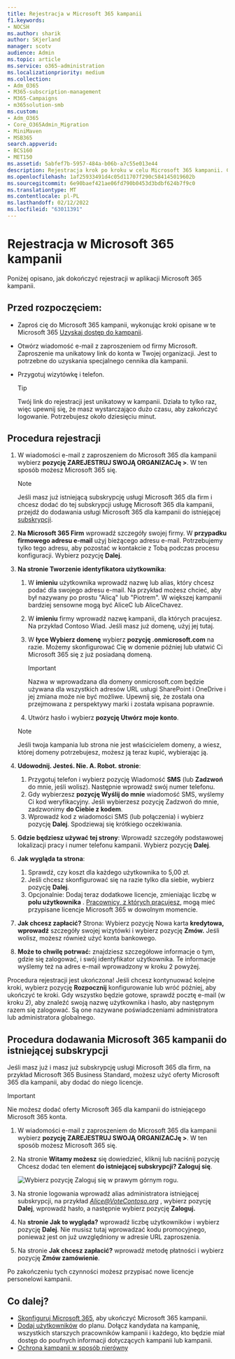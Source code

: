 ```yaml
---
title: Rejestracja w Microsoft 365 kampanii
f1.keywords:
- NOCSH
ms.author: sharik
author: SKjerland
manager: scotv
audience: Admin
ms.topic: article
ms.service: o365-administration
ms.localizationpriority: medium
ms.collection:
- Adm_O365
- M365-subscription-management
- M365-Campaigns
- m365solution-smb
ms.custom:
- Adm_O365
- Core_O365Admin_Migration
- MiniMaven
- MSB365
search.appverid:
- BCS160
- MET150
ms.assetid: 5abfef7b-5957-484a-b06b-a7c55e013e44
description: Rejestracja krok po kroku w celu Microsoft 365 kampanii. Chroń swoją kampanię przed zagrożeniami bezpieczeństwa w związku z pocztą e-mail, danymi i komunikacją.
ms.openlocfilehash: 1af25933491d4c05d11707f290c584145019602b
ms.sourcegitcommit: 6e90baef421ae06fd790b0453d3bdbf624b7f9c0
ms.translationtype: MT
ms.contentlocale: pl-PL
ms.lasthandoff: 02/12/2022
ms.locfileid: "63011391"
---
```

# <a name="sign-up-for-microsoft-365-for-campaigns"></a>Rejestracja w Microsoft 365 kampanii 

Poniżej opisano, jak dokończyć rejestracji w aplikacji Microsoft 365 kampanii.

## <a name="before-you-start"></a>Przed rozpoczęciem:

- Zaproś cię do Microsoft 365 kampanii, wykonując kroki opisane w te Microsoft 365 [Uzyskaj dostęp do kampanii](get-microsoft-365-campaigns.md#get-microsoft-365-for-campaigns).
- Otwórz wiadomość e-mail z zaproszeniem od firmy Microsoft. Zaproszenie ma unikatowy link do konta w Twojej organizacji. Jest to potrzebne do uzyskania specjalnego cennika dla kampanii.
- Przygotuj wizytówkę i telefon.

    > [!TIP]
    > Twój link do rejestracji jest unikatowy w kampanii. Działa to tylko raz, więc upewnij się, że masz wystarczająco dużo czasu, aby zakończyć logowanie. Potrzebujesz około dziesięciu minut.

## <a name="steps-to-sign-up"></a>Procedura rejestracji

1. W wiadomości e-mail z zaproszeniem do Microsoft 365 dla kampanii wybierz **pozycję ZAREJESTRUJ SWOJĄ ORGANIZACJę >**. W ten sposób możesz Microsoft 365 się.
    > [!NOTE]
    > Jeśli masz już istniejącą subskrypcję usługi Microsoft 365 dla firm i chcesz dodać do tej subskrypcji usługę Microsoft 365 dla kampanii, przejdź do dodawania usługi Microsoft 365 dla kampanii do istniejącej [subskrypcji](#steps-to-add-microsoft-365-for-campaigns-to-an-existing-subscription).
1. **Na Microsoft 365 Firm** wprowadź szczegóły swojej firmy. W **przypadku firmowego adresu e-mail** użyj bieżącego adresu e-mail. Potrzebujemy tylko tego adresu, aby pozostać w kontakcie z Tobą podczas procesu konfiguracji. Wybierz pozycję **Dalej**.
1. **Na stronie Tworzenie identyfikatora użytkownika**:
    1. W **imieniu** użytkownika wprowadź nazwę lub alias, który chcesz podać dla swojego adresu e-mail. Na przykład możesz chcieć, aby był nazywany po prostu "Alicą" lub "Piotrem". W większej kampanii bardziej sensowne mogą być AliceC lub AliceChavez.
    2. W **imieniu** firmy wprowadź nazwę kampanii, dla których pracujesz. Na przykład Contoso Wiad. Jeśli masz już domenę, użyj jej tutaj. 
    3. W **łyce Wybierz domenę** wybierz **pozycję .onmicrosoft.com** na razie. Możemy skonfigurować Cię w domenie później lub ułatwić Ci Microsoft 365 się z już posiadaną domeną.

       > [!IMPORTANT]
       > Nazwa w wprowadzana dla domeny onmicrosoft.com będzie używana dla wszystkich adresów URL usługi SharePoint i OneDrive i jej zmiana może nie być możliwe. Upewnij się, że została ona przejmowana z perspektywy marki i została wpisana poprawnie.

    4. Utwórz hasło i wybierz **pozycję Utwórz moje konto**.
    > [!NOTE]
    > Jeśli twoja kampania lub strona nie jest właścicielem domeny, a wiesz, której domeny potrzebujesz, możesz ją teraz kupić, wybierając ją.

4. **Udowodnij. Jesteś. Nie. A. Robot. stronie**:
    1. Przygotuj telefon i wybierz pozycję Wiadomość **SMS** (lub **Zadzwoń** do mnie, jeśli wolisz). Następnie wprowadź swój numer telefonu. 
    2. Gdy wybierzesz **pozycję Wyślij do mnie** wiadomość SMS, wyślemy Ci kod weryfikacyjny. Jeśli wybierzesz pozycję Zadzwoń do mnie, zadzwonimy **do Ciebie z kodem**.
    3. Wprowadź kod z wiadomości SMS (lub połączenia) i wybierz pozycję **Dalej**. Spodziewaj się krótkiego oczekiwania. 
5. **Gdzie będziesz używać tej strony**: Wprowadź szczegóły podstawowej lokalizacji pracy i numer telefonu kampanii. Wybierz pozycję **Dalej**.
6. **Jak wygląda ta strona**:
    1. Sprawdź, czy koszt dla każdego użytkownika to 5,00 zł. 
    2. Jeśli chcesz skonfigurować się na razie tylko dla siebie, wybierz pozycję **Dalej**. 
    3. Opcjonalnie: Dodaj teraz dodatkowe licencje, zmieniając liczbę w **polu użytkownika** . [Pracownicy, z których pracujesz](../admin/add-users/add-users.md?toc=%2fmicrosoft-365%2fcampaigns%2ftoc.json), mogą mieć przypisane licencje Microsoft 365 w dowolnym momencie.
7. **Jak chcesz zapłacić?** Strona: Wybierz pozycję Nowa karta **kredytowa, wprowadź** szczegóły swojej wizytówki i wybierz pozycję **Zmów.** Jeśli wolisz, możesz również użyć konta bankowego.
8. **Może to chwilę potrwać:** znajdziesz szczegółowe informacje o tym, gdzie się zalogować, i swój identyfikator użytkownika. Te informacje wyślemy też na adres e-mail wprowadzony w kroku 2 powyżej.

Procedura rejestracji jest ukończona! Jeśli chcesz kontynuować kolejne kroki, wybierz pozycję **Rozpocznij** konfigurowanie lub wróć później, aby ukończyć te kroki. Gdy wszystko będzie gotowe, sprawdź pocztę e-mail (w kroku 2), aby znaleźć swoją nazwę użytkownika i hasło, aby następnym razem się zalogować. Są one nazywane poświadczeniami administratora lub administratora globalnego.

## <a name="steps-to-add-microsoft-365-for-campaigns-to-an-existing-subscription"></a>Procedura dodawania Microsoft 365 kampanii do istniejącej subskrypcji

Jeśli masz już i masz już subskrypcję usługi Microsoft 365 dla firm, na przykład Microsoft 365 Business Standard, możesz użyć oferty Microsoft 365 dla kampanii, aby dodać do niego licencje.
> [!IMPORTANT]
> Nie możesz dodać oferty Microsoft 365 dla kampanii do istniejącego Microsoft 365 konta.

1. W wiadomości e-mail z zaproszeniem do Microsoft 365 dla kampanii wybierz **pozycję ZAREJESTRUJ SWOJĄ ORGANIZACJę >**. W ten sposób możesz Microsoft 365 się.
2. Na stronie **Witamy możesz** się dowiedzieć, kliknij lub naciśnij pozycję Chcesz dodać ten element **do istniejącej subskrypcji? Zaloguj się**.
    
    ![Wybierz pozycję Zaloguj się w prawym górnym rogu.](../media/addtoexisting.png)
3. Na stronie logowania wprowadź alias administratora istniejącej subskrypcji, na przykład *Alice@VoteContoso.org <span></span>*, wybierz pozycję **Dalej**, wprowadź hasło, a następnie wybierz pozycję **Zaloguj.**
4. Na **stronie Jak to wygląda?** wprowadź liczbę użytkowników i wybierz pozycję **Dalej**. Nie musisz tutaj wprowadzać kodu promocyjnego, ponieważ jest on już uwzględniony w adresie URL zaproszenia.
5. Na stronie **Jak chcesz zapłacić?** wprowadź metodę płatności i wybierz pozycję **Zmów zamówienie**.

Po zakończeniu tych czynności możesz przypisać nowe licencje personelowi kampanii[](../admin/manage/assign-licenses-to-users.md).

## <a name="whats-next"></a>Co dalej?

- [Skonfiguruj Microsoft 365](../business/set-up.md?toc=/microsoft-365/campaigns/toc.json), aby ukończyć Microsoft 365 kampanii.
- [Dodaj użytkowników](../admin/add-users/add-users.md?toc=%2fmicrosoft-365%2fcampaigns%2ftoc.json) do planu. Dołącz kandydata na kampanię, wszystkich starszych pracowników kampanii i każdego, kto będzie miał dostęp do poufnych informacji dotyczących kampanii lub kampanii.
- [Ochrona kampanii w sposób nierówny](m365-campaigns-security-overview.md)
